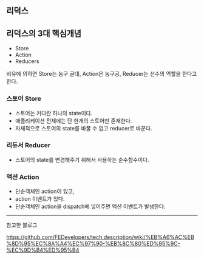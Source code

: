 ## 리덕스



## 리덕스의 3대 핵심개념

- Store
- Action
- Reducers



비유에 의하면 Store는 농구 골대, Action은 농구공,  Reducer는 선수의 역할을 한다고 한다. 



### 스토어 Store

- 스토어는 커다란 하나의 state이다.
- 애플리케이션 전체에는 단 한개의 스토어만 존재한다. 
- 자체적으로 스토어의 state를 바꿀 수 없고 reducer로 바꾼다. 



### 리듀서 Reducer

- 스토어의 state를 변경해주기 위해서 사용하는 순수함수이다. 



### 액션 Action

- 단순객체인 action이 있고,
- action 이벤트가 있다. 
- 단순객체인 action을 dispatch에  넣어주면 액션 이벤트가 발생한다. 



---



참고한 블로그 

https://github.com/FEDevelopers/tech.description/wiki/%EB%A6%AC%EB%8D%95%EC%8A%A4%EC%97%90-%EB%8C%80%ED%95%9C-%EC%9D%B4%ED%95%B4